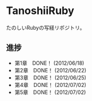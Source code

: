 TanoshiiRuby
============
たのしいRubyの写経リポジトリ。

進捗
-----------
 * 第1章　DONE！ (2012/06/18)
 * 第2章　DONE！ (2012/06/22)
 * 第3章　DONE！ (2012/06/25)
 * 第4章　DONE！ (2012/07/02)
 * 第5章　DONE！ (2012/07/02)
